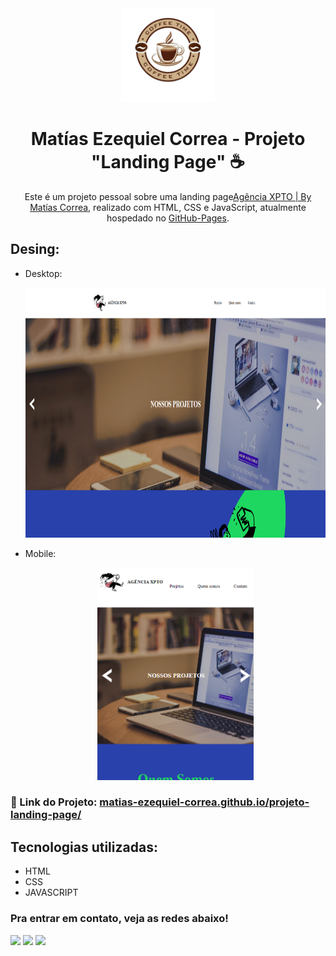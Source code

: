 <div align="center">
  <img alt="Logo" src="./src/imagens/cafe-logo.png" width="150" />
</div>
<h1 align="center">
  Matías Ezequiel Correa - Projeto "Landing Page" ☕
</h1>
<p align="center">
  Este é um projeto pessoal sobre uma landing page<a href="https://matias-ezequiel-correa.github.io/projeto-landing-page/" target="_blank">Agência XPTO | By Matías Correa,</a> realizado com HTML, CSS e JavaScript, atualmente hospedado no <a href="https://github.com/matias-ezequiel-correa">GitHub-Pages</a>.
</p>

## Desing: 
* Desktop:
[<p align="center"><img height="400em" src="./src/design/desktop-design.png" alt="Projeto Agência XPTO - Versão Desktop">](https://matias-ezequiel-correa.github.io/projeto-landing-page/)<p>

* Mobile:
[<p align="center"><img width=250 src="./src/design/projeto-landing-page.png" alt="Projeto Agência XPTO - Versão Mobile">](https://matias-ezequiel-correa.github.io/projeto-landing-page/)<p>

### 🔗 Link do Projeto: <a href="https://matias-ezequiel-correa.github.io/projeto-landing-page/" target="_blank">matias-ezequiel-correa.github.io/projeto-landing-page/</a>

## Tecnologias utilizadas:

 * HTML
 * CSS
 * JAVASCRIPT

 ### Pra entrar em contato, veja as redes abaixo!
 
<div> 
  <a href="https://instagram.com/maticorrea10" target="_blank"><img src="https://img.shields.io/badge/-Instagram-%23E4405F?style=for-the-badge&logo=instagram&logoColor=white" target="_blank"></a>
  <a href = "https://matiasecorrea19@gmail.com"><img src="https://img.shields.io/badge/-Gmail-%23333?style=for-the-badge&logo=gmail&logoColor=white" target="_blank"></a>
  <a href="https://www.linkedin.com/in/matías-ezequiel-correa" target="_blank"><img src="https://img.shields.io/badge/-LinkedIn-%230077B5?style=for-the-badge&logo=linkedin&logoColor=white" target="_blank"></a> 
</div>
